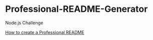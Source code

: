 # Professional-README-Generator
Node.js Challenge

[How to create a Professional README](https://coding-boot-camp.github.io/full-stack/github/professional-readme-guide)
